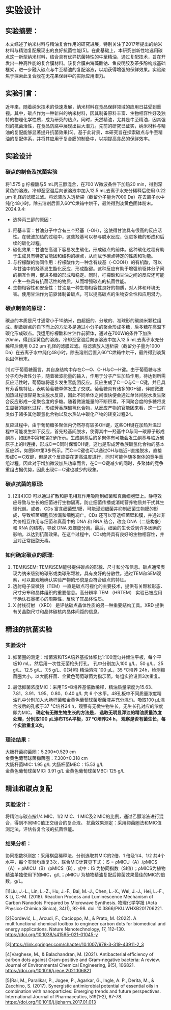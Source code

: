 # 实验设计

## 实验摘要：
本文综述了纳米材料与精油复合作用的研究进展，特别关注了2017年提出的纳米材料与精油复配展现出的良好抗菌性能[5]。在此基础上，本研究创新性地选用碳点这一新型纳米材料，结合具有优异抗菌特性的牛至精油，通过复配技术，旨在开发出一种高性能的复合膜材料。该复合膜由海藻酸钠、鱼皮明胶及茶多酚构成基础框架，进一步融入碳点与牛至精油的复配溶液，以期获得增强的保鲜效果。实验聚焦于探索此复合膜在无花果保鲜中的实际应用潜力。

## 实验引言：
近年来，随着纳米技术的快速发展，纳米材料在食品保鲜领域的应用日益受到重视。其中，碳点作为一种新兴的纳米材料，因其制备原料丰富、生物相容性好及独特的物理化学性质，成为研究的热点。同时，天然精油，尤其是牛至精油，因其强烈的抗菌活性，在食品防腐中展现出巨大潜力。先前的研究已证实，纳米材料与精油的复配能够显著提升抗菌效果[5]。基于此背景，本研究旨在探索碳点与牛至精油的复配体系，并将其应用于复合膜的制备中，以期提高食品的保鲜效率。

## 实验设计

### 碳点的制备及抗菌实验
将1.575 g 柠檬酸与5 mL丙三醇混合，在700 W微波条件下加热20 min，得到深黄色的溶液。冷却至室温后向该溶液中加入12.5 mL去离子水充分稀释后使用 0.22 μm 孔径的滤膜过滤。将滤液放入透析袋（截留分子量为7000 Da）在去离子水中纯化48小时。除去溶剂后置入60℃烘箱中烘干，最终得到淡黄色固体粉末。
2024.9.4: 
- 选择丙三醇的原因：
1. 羟基丰富：甘油分子中含有三个羟基（-OH），这使得甘油具有很高的反应活性。在微波加热的过程中，这些羟基可以参与脱水反应，促进多糖的形成和后续的碳化过程。
2. 碳化效果：甘油在高温下容易发生碳化，形成碳点的前体。这种碳化过程有助于生成具有特定官能团和结构的碳点，从而赋予碳点特定的性质和功能。
3. 与柠檬酸的协同作用：柠檬酸作为一种含有羧基（-COOH）的有机酸，可以与甘油中的羟基发生酯化反应，形成酯键。这种反应有助于增强前驱体分子间的相互作用，促进多糖的形成和稳定。同时，柠檬酸和甘油之间的反应还可能产生一些具有抗菌活性的物质，从而增强碳点的抗菌性能。
4. 生物相容性和安全性：甘油是一种生物相容性良好的物质，对人体和环境无害。使用甘油作为前驱体制备碳点，可以提高碳点的生物安全性和应用潜力。
### 碳点制备的原理：

碳点的本质是尺寸通常小于10纳米，由超细的、分散的、准球形的碳纳米颗粒组成。制备碳点的自下而上的方法多是通过小分子的聚合形成多糖，后多糖在高温下碳化形成碳点。我运用柠檬酸和甘油作前驱体，通过在700W的条件下加热20min，得到深黄色的溶液。冷却至室温后向该溶液中加入12.5 mL去离子水充分稀释后使用 0.22 μm 孔径的滤膜过滤。将滤液放入透析袋（截留分子量为1000 Da）在去离子水中纯化48小时。除去溶剂后置入60℃烘箱中烘干，最终得到淡黄色固体粉末。

[1]对于葡萄糖而言，其自身结构中存在C―O、O-H与C―H键。由于葡萄糖与水分子均为极性分子，随着微波能量的输入，作用于分子产生加热作用，待达到所需反应活性时，葡萄糖将逐步发生官能团反应。反应生成了C＝O与C＝C键，并且具有芳香族特征，表明葡萄糖单体发生了交联。葡萄糖具有诸多的OH键，伴随微波加热过程很容易发生脱水反应，因此不同单体之间很快便会通过单体间脱水发生聚合反应形成一定聚合度的多糖。随着微波能量的不断积累，不同聚合度的多糖将发生显著的碳化过程，形成芳香族碳氢化合物，从反应产物的官能团来看，这一过程类似于诸多其他碳氢化合物以及水热法中碳化产物的转变过程24。

反应过程中，由于葡萄糖多聚体内仍然存有较多OH键，这些OH键在加热升温过程中可能发生如下反应，首先羟基间脱水，使得其中一羟基中O与同一碳原子形成酮基，如图8中第1和第2步所示。生成酮基后的多聚体有可能会发生酮基与临近碳原子上的H连接，形成C＝C同时保留OH键，这也是形成芳香族碳氢化合物的基本反应25，如图8中第3步所示。而C＝C键也可以通过OH与临近H直接脱水，直接形成C＝C双键，但是这个反应要在更高温度进行，同时可能伴随多聚体的竞争重组过程。因此对于增加微波加热功率而言，在C＝O键减少的同时，多聚体的竞争重组占据优势，因此出现C＝C键也减少的现象。

### 碳点抗菌的原理:
1. [2][4]CD 可以通过扩散和静电相互作用吸附到细菌和真菌细胞壁上。静电效应导致与生长的细菌进行生物隔离，防止细菌传播或消耗营养物质并干扰其生理代谢。或者，CDs 富含细菌壁/膜，可能浸润细菌并抑制细菌生物膜的形成，导致细菌细胞质渗漏和细胞凋亡。CDs 还可以穿透细菌壁和膜，并通过非共价相互作用与细菌和真菌中的 DNA 和 RNA 结合，改变 DNA（二级构象）和 RNA 的结构，导致 DNA 双螺旋分离。最后，细菌的生长受到许多因素的影响，以达到抗菌效果。在这个过程中，CDs始终具有良好的生物相容性，并且对正常细胞无毒。

### 如何确定碳点的原理:
1. TEM和SEM: TEM和SEM能够提供碳点的形貌、尺寸和分布信息。碳点通常表现为纳米级别的球形或类球形颗粒，具有良好的分散性。通过TEM和SEM观察，可以直观地确认实验产物的形貌是否符合碳点的特征。
2. 透射电子显微镜（TEM）一直是碳点可视化的主要技术，提供有关颗粒形态、尺寸分布和晶体组织的重要信息。高分辨率 TEM （HRTEM） 实验已被应用于确认石墨核心的周期性，反映了其晶体性质。
3. X 射线衍射 （XRD） 是评估碳点晶体性质的另一种重要结构工具。XRD 提供有关晶胞尺寸和晶体碳核内晶体间距的信息。
## 精油的抗菌实验

### 实验设计
1. 抑菌圈的测定：增菌液和TSA培养基按体积比1∶100混匀并倾注平板，每个平板10 mL，然后用一次性无菌枪头打孔，
孔中分别加入100 g/L、50 g/L、25 g/L、12.5 g/L、7.5 g/L、0(对照) 精油溶液 100 μL，35 ℃培养 24h，检测抑菌圈大小。以大肠杆菌、金黄色葡萄球菌为指示菌，每组实验设置3次重复。

2. 最低抑菌浓度MIC：采用TS=B培养基倍数稀释，精油质量浓度为15.63、7.81、3.91、1.95、0.80、0.40 g/L 共 6 个水平。48孔板中不同质量浓度精油孔中分别加入大肠杆菌和金黄色葡萄球菌增菌液并充分混匀。吸取100 μL混合液后的孔板于37 ℃培养24 h，观察有无微生物生长，无生长孔对应的浓度即为MIC。 
**确定有无微生物生长的方法是， 选取无明显浑浊的精油质量浓度处理，分别取100 μL涂布TSA平板，37 ℃培养24 h， 观察是否有菌生长，每个实验重复3次。**

### 理论结果：
大肠杆菌抑菌圈：5.200±0.529 cm  
金黄色葡萄球菌抑菌圈：7.300±0.318 cm   
大肠杆菌MIC: 1.95 g/L  大肠杆菌MBC：15.53 g/L  
金黄色葡萄球菌MIC: 3.91 g/L 金黄色葡萄球菌MBC: 125 g/L    

## 精油和碳点复配

### 实验设计：
将精油与碳点按1/4 MIC、1/2 MIC、1 MIC及2 MIC的比例，通过乙醇溶液进行混合，得到不同MIC值正交组合的复合液。
抗菌效果测定：采用抑菌圈法和MIC值测定法，评估各复合液的抗菌性能。

### 结果分析：
协同指数SI测定：采用棋盘稀释法，分别选取其MIC的2倍、1 倍及1/4、1/2 共4个水平，每个实验均重复3次，联合MIC计算见下式：IS = ρMICU（A）/ρMICS（A）+ ρMICU（B）/ρMICS（B），式中：IS 为协同指数（SI值）；ρMICS为植物精油单独使用下的MIC，g/L；ρMICU 为植物精油复配后抑菌效果最佳的MIC的倍数，g/L。
  


[1]Liu, J.-L., Lin, L.-Z., Hu, J.-F., Bai, M.-J., Chen, L.-X., Wei, J.-J., Hei, L.-F., & Li, C.-M. (2018). Reaction Process and Luminescence Mechanism of Carbon Nanodots Prepared by Microwave Synthesis. 物理化学学报 (Acta Physico-Chimica Sinica), 34(1), 92-98. doi: 10.3866/PKU.WHXB201706221.

[2]Ðorđević, L., Arcudi, F., Cacioppo, M., & Prato, M. (2022). A multifunctional chemical toolbox to engineer carbon dots for biomedical and energy applications. Nature Nanotechnology, 17, 112–130. https://doi.org/10.1038/s41565-021-01045-y 

[3]https://link.springer.com/chapter/10.1007/978-3-319-43911-2_3

[4]Varghese, M., & Balachandran, M. (2021). Antibacterial efficiency of carbon dots against Gram-positive and Gram-negative bacteria: A review. Journal of Environmental Chemical Engineering, 9(5), 106821. https://doi.org/10.1016/j.jece.2021.106821

[5]Rai, M., Paralikar, P., Jogee, P., Agarkar, G., Ingle, A. P., Derita, M., & Zacchino, S. (2017). Synergistic antimicrobial potential of essential oils in combination with nanoparticles: Emerging trends and future perspectives. International Journal of Pharmaceutics, 519(1-2), 67-78. https://doi.org/10.1016/j.ijpharm.2017.01.013